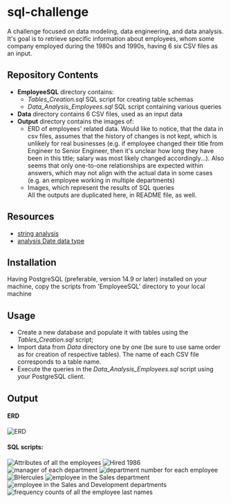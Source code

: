 # sql-challenge
A challenge focused on data modeling, data engineering, and data analysis. It's goal is to retrieve specific information about employees, whom some company employed during the 1980s and 1990s, having 6 six CSV files as an input.<br>
## Repository Contents
  - **EmployeeSQL** directory contains:
    - *Tables_Creation.sql* SQL script for creating table schemas  <br>
    - *Data_Analysis_Employees.sql* SQL script containing various queries <br>
  - **Data** directory contains 6 CSV files, used as an input data <br>
  - **Output** directory contains the images of:
    - ERD of employees' related data. Would like to notice, that the data in csv files, assumes that the history of changes is not kept, which is unlikely for real businesses (e.g. if employee changed their title from Engineer to Senior Engineer, then it's unclear how long they have been in this title; salary was most likely changed accordingly...). Also seems that only one-to-one relationships are expected within answers, which may not align with the actual data in some cases (e.g. an employee working in multiple departments) <br>
    - Images, which represent the results of SQL queries  <br>
All the outputs are duplicated here, in README file, as well.
## Resources
 - [string analysis](https://www.w3schools.com/sql/sql_like.asp)
 - [analysis Date data type](https://www.postgresqltutorial.com/postgresql-date-functions/postgresql-extract/)
## Installation
Having PostgreSQL (preferable, version 14.9 or later) installed on your machine,  copy the scripts from 'EmployeeSQL' directory to your local machine
## Usage
 - Create a new database and populate it with tables using the *Tables_Creation.sql* script;
 - Import data from *Data* directory one by one (be sure to use same order as for creation of respective tables). The name of each CSV file corresponds to a table name.
 - Execute the queries in the *Data_Analysis_Employees.sql* script using your PostgreSQL client.
## Output
#### ERD
   ![ERD](https://github.com/ValentynaK17/sql-challenge/blob/main/Output/Employees_ERD.png)
#### SQL scripts:
![Attributes of all the employees](https://github.com/ValentynaK17/sql-challenge/blob/main/Output/ALL%20Employees'%20attr.png)
![Hired 1986](https://github.com/ValentynaK17/sql-challenge/blob/main/Output/Hired_1986.png)
![manager of each department](https://github.com/ValentynaK17/sql-challenge/blob/main/Output/Managers_of_Departments.png)
![department number for each employee](https://github.com/ValentynaK17/sql-challenge/blob/main/Output/Employees_Departments.png)
![BHercules](https://github.com/ValentynaK17/sql-challenge/blob/main/Output/B...Hercules_Employee.png)
![employee in the Sales department](https://github.com/ValentynaK17/sql-challenge/blob/main/Output/Employees_from_Sales_Department.png)
![employee in the Sales and Development departments](https://github.com/ValentynaK17/sql-challenge/blob/main/Output/Employees_from_SalesORDevelopment.png)
![frequency counts of all the employee last names](https://github.com/ValentynaK17/sql-challenge/blob/main/Output/EmployeeSame_Names.png)
